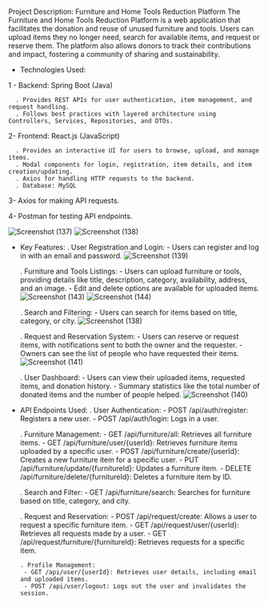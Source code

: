 Project Description: Furniture and Home Tools Reduction Platform
The Furniture and Home Tools Reduction Platform is a web application that facilitates the donation and reuse of unused furniture and tools. Users can upload items they no longer need, search for available items, and request or reserve them. The platform also allows donors to track their contributions and impact, fostering a community of sharing and sustainability.

- Technologies Used:
  
1 - Backend: Spring Boot (Java)

      . Provides REST APIs for user authentication, item management, and request handling.
      . Follows best practices with layered architecture using Controllers, Services, Repositories, and DTOs.
  
2- Frontend: React.js (JavaScript)

      . Provides an interactive UI for users to browse, upload, and manage items.
      . Modal components for login, registration, item details, and item creation/updating.
      . Axios for handling HTTP requests to the backend.
      . Database: MySQL

3- Axios for making API requests.

4- Postman for testing API endpoints.

![Screenshot (137)](https://github.com/user-attachments/assets/87570d7b-4c07-4196-bc7d-969a523e436f)
![Screenshot (138)](https://github.com/user-attachments/assets/32419aef-4012-4043-959f-5c96c899f168)


- Key Features:
   . User Registration and Login:
       - Users can register and log in with an email and password.
  ![Screenshot (139)](https://github.com/user-attachments/assets/ebba64e2-6def-4780-9a05-f28b541df306)

   . Furniture and Tools Listings:
       - Users can upload furniture or tools, providing details like title, description, category, availability, address, and an image.
       - Edit and delete options are available for uploaded items.
  ![Screenshot (143)](https://github.com/user-attachments/assets/c2bd5af6-58fd-4080-8d78-bd36406e4ff1)
  ![Screenshot (144)](https://github.com/user-attachments/assets/1b9fd697-4a89-46bb-a882-b01456d719dd)


    . Search and Filtering:
      - Users can search for items based on title, category, or city.
  ![Screenshot (138)](https://github.com/user-attachments/assets/886c1374-c69d-4da5-8bce-31309c87c3c9)

  . Request and Reservation System:
      - Users can reserve or request items, with notifications sent to both the owner and the requester.
      - Owners can see the list of people who have requested their items.
  ![Screenshot (141)](https://github.com/user-attachments/assets/5b93035d-232b-4948-86e2-667af12ada79)

   . User Dashboard:
      - Users can view their uploaded items, requested items, and donation history.
      - Summary statistics like the total number of donated items and the number of people helped.
![Screenshot (140)](https://github.com/user-attachments/assets/25dfb5c5-49fb-4d66-8fad-b79895e64076)


- API Endpoints Used:
    . User Authentication:
       - POST /api/auth/register: Registers a new user.
       - POST /api/auth/login: Logs in a user.
  
    . Furniture Management:
       - GET /api/furniture/all: Retrieves all furniture items.
       - GET /api/furniture/user/{userId}: Retrieves furniture items uploaded by a specific user.
       - POST /api/furniture/create/{userId}: Creates a new furniture item for a specific user.
       - PUT /api/furniture/update/{furnitureId}: Updates a furniture item.
       - DELETE /api/furniture/delete/{furnitureId}: Deletes a furniture item by ID.

     . Search and Filter:
       - GET /api/furniture/search: Searches for furniture based on title, category, and city.
  
     . Request and Reservation:
       - POST /api/request/create: Allows a user to request a specific furniture item.
       - GET /api/request/user/{userId}: Retrieves all requests made by a user.
       - GET /api/request/furniture/{furnitureId}: Retrieves requests for a specific item.

      . Profile Management:
       - GET /api/user/{userId}: Retrieves user details, including email and uploaded items.
       - POST /api/user/logout: Logs out the user and invalidates the session.
